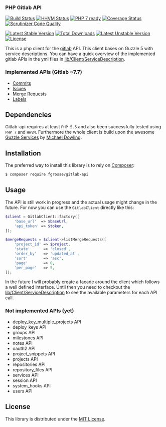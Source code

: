 ### PHP Gitlab API

[![Build Status](https://secure.travis-ci.org/fgrosse/gitlab-api.png?branch=master)](http://travis-ci.org/fgrosse/gitlab-api)
[![HHVM Status](http://hhvm.h4cc.de/badge/fgrosse/gitlab-api.png)](http://hhvm.h4cc.de/package/fgrosse/gitlab-api)
[![PHP 7 ready](http://php7ready.timesplinter.ch/fgrosse/gitlab-api/badge.svg)](https://travis-ci.org/fgrosse/gitlab-api)
[![Coverage Status](https://coveralls.io/repos/fgrosse/gitlab-api/badge.svg?branch=master&service=github)](https://coveralls.io/github/fgrosse/gitlab-api?branch=master)
[![Scrutinizer Code Quality](https://scrutinizer-ci.com/g/fgrosse/gitlab-api/badges/quality-score.png?b=master)](https://scrutinizer-ci.com/g/fgrosse/gitlab-api/?branch=master)

[![Latest Stable Version](https://poser.pugx.org/fgrosse/gitlab-api/v/stable.png)](https://packagist.org/packages/fgrosse/gitlab-api)
[![Total Downloads](https://poser.pugx.org/fgrosse/gitlab-api/downloads.png)](https://packagist.org/packages/fgrosse/gitlab-api)
[![Latest Unstable Version](https://poser.pugx.org/fgrosse/gitlab-api/v/unstable.png)](https://packagist.org/packages/fgrosse/gitlab-api)
[![License](https://poser.pugx.org/fgrosse/gitlab-api/license.png)](https://packagist.org/packages/fgrosse/gitlab-api)

This is a php client for the [gitlab][1] API. This client bases on Guzzle 5 with service descriptions.
You can have a quick overview of the implemented gitlab APIs in the yml files in [lib/Client/ServiceDescription][6].

### Implemented APIs (Gitlab ~7.7)
 * [Commits](lib/Client/ServiceDescription/commits_api.yml)
 * [Issues](lib/Client/ServiceDescription/issues_api.yml)
 * [Merge Requests](lib/Client/ServiceDescription/merge_requests_api.yml)
 * [Labels](lib/Client/ServiceDescription/labels_api.yml)

## Dependencies

Gitlab-api requires at least `PHP 5.5` and also been successfully tested using `PHP 7` and `HHVM`.
Furthermore the whole client is build upon the awesome [Guzzle Services][4] by [Michael Dowling][5].

## Installation

The preferred way to install this library is to rely on [Composer][3]:

```bash
$ composer require fgrosse/gitlab-api
```

## Usage

The API is still work in progress and the actual usage might change in the future. For now you can use the `GitlabClient`
directly like this:

```php
$client = GitlabClient::factory([
    'base_url'  => $baseUrl,
    'api_token' => $token,
]);

$mergeRequests = $client->listMergeRequests([
    'project_id' => $project,
    'state'      => 'closed',
    'order_by'   => 'updated_at',
    'sort'       => 'asc',
    'page'       => 0,
    'per_page'   => 5,
]);
```

In the future I will probably create a facade around the client which follows a well defined interface.
Until then you need to checkout the [lib/Client/ServiceDescription][6] to see the available
parameters for each API call.

### Not implemented APIs (yet)
 * deploy_key_multiple_projects API
 * deploy_keys API
 * groups API
 * milestones API
 * notes API
 * oauth2 API
 * project_snippets API
 * projects API
 * repositories API
 * repository_files API
 * services API
 * session API
 * system_hooks API
 * users API

## License

This library is distributed under the [MIT License](LICENSE).

[1]: https://about.gitlab.com/
[2]: https://github.com/gitlabhq/gitlabhq/tree/master/doc/api
[3]: https://getcomposer.org/
[4]: https://github.com/guzzle/guzzle-services
[5]: https://github.com/mtdowling
[6]: lib/Client/ServiceDescription
